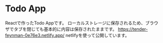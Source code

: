 # Todo App
Reactで作ったTodo Appです。
ローカルストレージに保存されるため、ブラウザでタブを閉じても基本的に内容は保存されたままです。
https://tender-feynman-0e76e3.netlify.app/
netlifyを使って公開しています。

